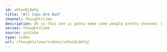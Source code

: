 ```yaml
---
id: vk5xnEL8mYg
title: "All Cops Are Bad"
channel: thoughtslime
description: Ok so this one is gonna make some people pretty cheesed. Look, the police are bad, and it's time we talked about why, and what we should do about it.
series: thoughtslime
source: youtube
type: video
url: /thoughtslime/videos/vk5xnEL8mYg/
---
```

